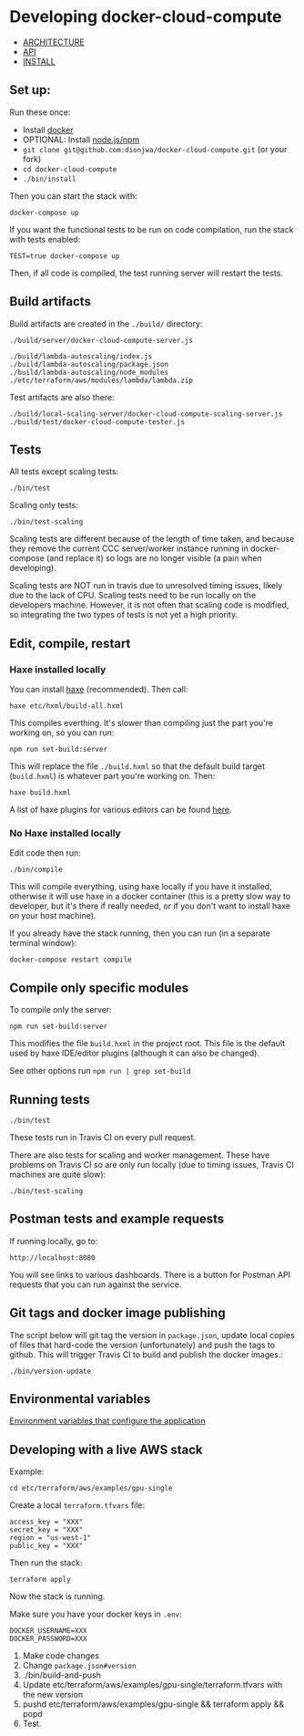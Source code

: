 # Developing docker-cloud-compute

- [ARCHITECTURE](ARCHITECTURE.md)
- [API](API.md)
- [INSTALL](INSTALL.md)

## Set up:

Run these once:

- Install [docker](https://docs.docker.com/engine/installation/)
- OPTIONAL: Install [node.js/npm](https://nodejs.org/en/download/)
- `git clone git@github.com:dionjwa/docker-cloud-compute.git` (or your fork)
- `cd docker-cloud-compute`
- `./bin/install`

Then you can start the stack with:

	docker-compose up

If you want the functional tests to be run on code compilation, run the stack with tests enabled:

	TEST=true docker-compose up

Then, if all code is compiled, the test running server will restart the tests.

## Build artifacts

Build artifacts are created in the `./build/` directory:

	./build/server/docker-cloud-compute-server.js

	./build/lambda-autoscaling/index.js
	./build/lambda-autoscaling/package.json
	./build/lambda-autoscaling/node_modules
	./etc/terraform/aws/modules/lambda/lambda.zip


Test artifacts are also there:

	./build/local-scaling-server/docker-cloud-compute-scaling-server.js
	./build/test/docker-cloud-compute-tester.js

## Tests

All tests except scaling tests:

	./bin/test

Scaling only tests:

	./bin/test-scaling

Scaling tests are different because of the length of time taken, and because they remove the current CCC server/worker instance running in docker-compose (and replace it) so logs are no longer visible (a pain when developing).

Scaling tests are NOT run in travis due to unresolved timing issues, likely due to the lack of CPU. Scaling tests need to be run locally on the developers machine. However, it is not often that scaling code is modified, so integrating the two types of tests is not yet a high priority.

## Edit, compile, restart

### Haxe installed locally

You can install [haxe](https://haxe.org/download/) (recommended). Then call:

	haxe etc/hxml/build-all.hxml

This compiles everthing. It's slower than compiling just the part you're working on, so you can run:

	npm run set-build:server

This will replace the file `./build.hxml` so that the default build target (`build.hxml`) is whatever part you're working on. Then:

	haxe build.hxml

A list of haxe plugins for various editors can be found [here](https://haxe.org/documentation/introduction/editors-and-ides.html).


### No Haxe installed locally

Edit code then run:

	./bin/compile

This will compile everything, using haxe locally if you have it installed, otherwise it will use haxe in a docker container (this is a pretty slow way to developer, but it's there if really needed, or if you don't want to install haxe on your host machine).

If you already have the stack running, then you can run (in a separate terminal window):

	docker-compose restart compile

## Compile only specific modules

To compile only the server:

	npm run set-build:server

This modifies the file `build.hxml` in the project root. This file is the default used by haxe IDE/editor plugins (although it can also be changed).

See other options run `npm run | grep set-build`

## Running tests

	./bin/test

These tests run in Travis CI on every pull request.

There are also tests for scaling and worker management. These have problems on Travis CI so are only run locally (due to timing issues, Travis CI machines are quite slow):

	./bin/test-scaling

## Postman tests and example requests

If running locally, go to:

	http://localhost:8080

You will see links to various dashboards. There is a button for Postman API requests that you can run against the service.

## Git tags and docker image publishing

The script below will git tag the version in `package.json`, update local copies of files that hard-code the version (unfortunately) and push the tags to github. This will trigger Travis CI to build and publish the docker images.:

	./bin/version-update

## Environmental variables

[Environment variables that configure the application](../src/haxe/ccc/compute/shared/ServerConfig.hx)

## Developing with a live AWS stack

Example:

	cd etc/terraform/aws/examples/gpu-single

Create a local `terraform.tfvars` file:

	access_key = "XXX"
	secret_key = "XXX"
	region = "us-west-1"
	public_key = "XXX"

Then run the stack:

	terraform apply

Now the stack is running.

Make sure you have your docker keys in `.env`:

	DOCKER_USERNAME=XXX
	DOCKER_PASSWORD=XXX


1. Make code changes
2. Change `package.json#version`
3. ./bin/build-and-push
4. Update etc/terraform/aws/examples/gpu-single/terraform.tfvars with the new version
5. pushd etc/terraform/aws/examples/gpu-single && terraform apply && popd
6. Test.







